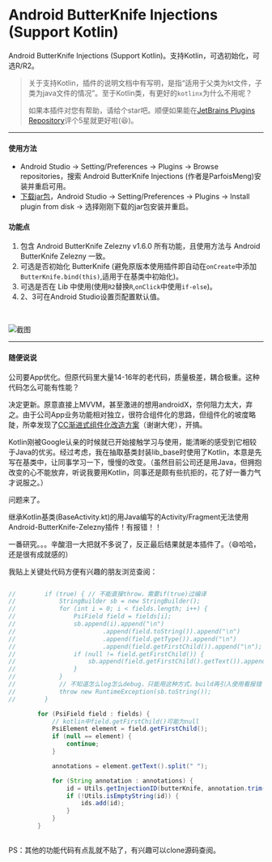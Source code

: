 # Android ButterKnife Injections (Support Kotlin)
Android ButterKnife Injections (Support Kotlin)。支持Kotlin，可选初始化，可选R/R2。

> 关于支持Kotlin，插件的说明文档中有写明，是指“适用于父类为kt文件，子类为java文件的情况”。至于Kotlin类，有更好的`kotlinx`为什么不用呢？
> 
> 如果本插件对您有帮助，请给个star吧。顺便如果能在[JetBrains Plugins Repository](https://plugins.jetbrains.com/plugin/12012-android-butterknife-injections-support-kotlin-)评个5星就更好啦(😆)。

- - - - - 

#### 使用方法

- Android Studio -> Setting/Preferences -> Plugins -> Browse repositories，搜索 Android ButterKnife Injections (作者是ParfoisMeng)安装并重启可用。
- [下载jar包](https://github.com/ParfoisMeng/Android-ButterKnife-Injections/raw/master/Android-ButterKnife-Injections.jar)，Android Studio -> Setting/Preferences -> Plugins -> Install plugin from disk -> 选择刚刚下载的jar包安装并重启。

#### 功能点

1. 包含 Android ButterKnife Zelezny v1.6.0 所有功能，且使用方法与 Android ButterKnife Zelezny 一致。
2. 可选是否初始化 ButterKnife (避免原版本使用插件即自动在`onCreate`中添加`ButterKnife.bind(this)`,适用于在基类中初始化)。
3. 可选是否在 Lib 中使用(使用`R2`替换`R`,`onClick`中使用`if-else`)。
4. 2、3可在Android Studio设置页配置默认值。

<br>

![截图](https://github.com/ParfoisMeng/Android-ButterKnife-Injections/raw/master/screenshot/1.jpg)


------ 

#### 随便说说

公司要App优化。但原代码里大量14-16年的老代码，质量极差，耦合极重。这种代码怎么可能有性能？

决定更新。原意直接上MVVM，甚至激进的想用androidX，奈何阻力太大，弃之。由于公司App业务功能相对独立，很符合组件化的思路，但组件化的坡度略陡，所幸发现了[CC渐进式组件化改造方案](https://github.com/luckybilly/CC)（谢谢大佬），开搞。

Kotlin刚被Google认亲的时候就已开始接触学习与使用，能清晰的感受到它相较于Java的优劣。经过考虑，我在抽取基类封装lib_base时使用了Kotlin，本意是先写在基类中，让同事学习一下，慢慢的改变。（虽然目前公司还是用Java，但拥抱改变的心不能放弃，听说我要用Kotlin，同事还是颇有些抗拒的，花了好一番力气才说服之。）

问题来了。

继承Kotlin基类(BaseActivity.kt)的用Java编写的Activity/Fragment无法使用Android-ButterKnife-Zelezny插件！有报错！！

一番研究。。。辛酸泪一大把就不多说了，反正最后结果就是本插件了。（😄哈哈，还是很有成就感的）

我贴上关键处代码方便有兴趣的朋友浏览查阅：
```java

//        if (true) { // 不能直接throw，需要if(true)过编译
//            StringBuilder sb = new StringBuilder();
//            for (int i = 0; i < fields.length; i++) {
//                PsiField field = fields[i];
//                sb.append(i).append("\n")
//                        .append(field.toString()).append("\n")
//                        .append(field.getType()).append("\n")
//                        .append(field.getFirstChild()).append("\n");
//                if (null != field.getFirstChild()) {
//                    sb.append(field.getFirstChild().getText()).append("\n");
//                }
//            }
//            // 不知道怎么log怎么debug，只能用这种方式，build再引入使用看报错
//            throw new RuntimeException(sb.toString());
//        }

        for (PsiField field : fields) {
            // kotlin中field.getFirstChild()可能为null
            PsiElement element = field.getFirstChild();
            if (null == element) {
                continue;
            }

            annotations = element.getText().split(" ");

            for (String annotation : annotations) {
                id = Utils.getInjectionID(butterKnife, annotation.trim());
                if (!Utils.isEmptyString(id)) {
                    ids.add(id);
                }
            }
        }
        
```

PS：其他的功能代码有点乱就不贴了，有兴趣可以clone源码查阅。
